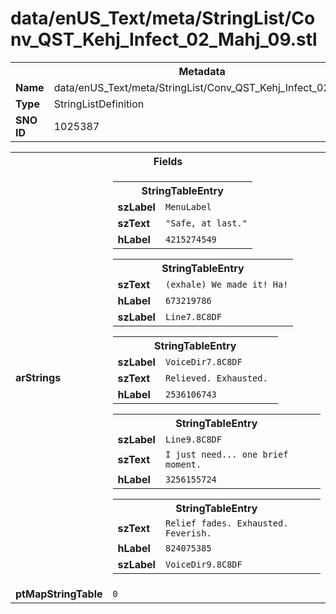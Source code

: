 <h1>data/enUS_Text/meta/StringList/Conv_QST_Kehj_Infect_02_Mahj_09.stl</h1><table><tr><th colspan="100%">Metadata</th></tr><tr><td><b>Name</b></td><td>data/enUS_Text/meta/StringList/Conv_QST_Kehj_Infect_02_Mahj_09.stl</td></tr><tr><td><b>Type</b></td><td>StringListDefinition</td></tr><tr><td><b>SNO ID</b></td><td>1025387</td></tr></table>

<table><tr><th colspan="100%">Fields</th></tr><tr><td><b>arStrings</b></td><td><table><tr><th colspan="100%">StringTableEntry</th></tr><tr><td><b>szLabel</b></td><td><code>MenuLabel</code></td></tr><tr><td><b>szText</b></td><td><code>"Safe, at last."</code></td></tr><tr><td><b>hLabel</b></td><td><code>4215274549</code></td></tr></table>


<table><tr><th colspan="100%">StringTableEntry</th></tr><tr><td><b>szText</b></td><td><code>(exhale) We made it! Ha!</code></td></tr><tr><td><b>hLabel</b></td><td><code>673219786</code></td></tr><tr><td><b>szLabel</b></td><td><code>Line7.8C8DF</code></td></tr></table>


<table><tr><th colspan="100%">StringTableEntry</th></tr><tr><td><b>szLabel</b></td><td><code>VoiceDir7.8C8DF</code></td></tr><tr><td><b>szText</b></td><td><code>Relieved. Exhausted. </code></td></tr><tr><td><b>hLabel</b></td><td><code>2536106743</code></td></tr></table>


<table><tr><th colspan="100%">StringTableEntry</th></tr><tr><td><b>szLabel</b></td><td><code>Line9.8C8DF</code></td></tr><tr><td><b>szText</b></td><td><code>I just need... one brief moment.</code></td></tr><tr><td><b>hLabel</b></td><td><code>3256155724</code></td></tr></table>


<table><tr><th colspan="100%">StringTableEntry</th></tr><tr><td><b>szText</b></td><td><code>Relief fades. Exhausted. Feverish.</code></td></tr><tr><td><b>hLabel</b></td><td><code>824075385</code></td></tr><tr><td><b>szLabel</b></td><td><code>VoiceDir9.8C8DF</code></td></tr></table>


</td></tr><tr><td><b>ptMapStringTable</b></td><td><code>0</code></td></tr></table>

